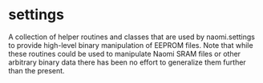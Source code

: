 # settings

A collection of helper routines and classes that are used by naomi.settings
to provide high-level binary manipulation of EEPROM files. Note that while
these routines could be used to manipulate Naomi SRAM files or other arbitrary
binary data there has been no effort to generalize them further than the present.

